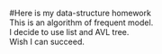 #Here is my data-structure homework  
This is an algorithm of frequent model.  
I decide to use list and AVL tree.  
Wish I can succeed.  

